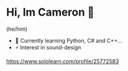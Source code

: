 # Hi, Im Cameron 👋

(he/him)

- 🌱 Currently learning Python, C# and C++...
- ⚡ Interest in sound-design

https://www.sololearn.com/profile/25772583
